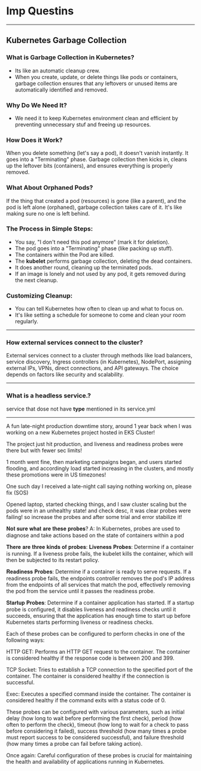 # Imp Questins

---

## Kubernetes Garbage Collection

### What is Garbage Collection in Kubernetes?

- Its like an automatic cleanup crew.
- When you create, update, or delete things like pods or containers, garbage collection ensures that any leftovers or unused items are automatically identified and removed.

### Why Do We Need It?

- We need it to keep Kubernetes environment clean and efficient by preventing unnecessary stuf and freeing up resources.

### How Does it Work?

When you delete something (let's say a pod), it doesn't vanish instantly. It goes into a "Terminating" phase. Garbage collection then kicks in, cleans up the leftover bits (containers), and ensures everything is properly removed.

### What About Orphaned Pods?

If the thing that created a pod (resources) is gone (like a parent), and the pod is left alone (orphaned), garbage collection takes care of it. It's like making sure no one is left behind.

### The Process in Simple Steps:

- You say, "I don't need this pod anymore" (mark it for deletion).
- The pod goes into a "Terminating" phase (like packing up stuff).
- The containers within the Pod are killed.
- The **kubelet** performs garbage collection, deleting the dead containers.
- It does another round, cleaning up the terminated pods.
- If an image is lonely and not used by any pod, it gets removed during the next cleanup.

### Customizing Cleanup:

- You can tell Kubernetes how often to clean up and what to focus on.
- It's like setting a schedule for someone to come and clean your room regularly.

---

### How external services connect to the cluster?

External services connect to a cluster through methods like load balancers, service discovery, Ingress controllers (in Kubernetes), NodePort, assigning external IPs, VPNs, direct connections, and API gateways. The choice depends on factors like security and scalability.

---

### What is a headless service.?

service that dose not have **type** mentioned in its service.yml

---

A fun late-night production downtime story, around 1 year back when I was working on a new Kubernetes project hosted in EKS Cluster!

The project just hit production, and liveness and readiness probes were there but with fewer sec limits!

1 month went fine, then marketing campaigns began, and users started flooding, and accordingly load started increasing in the clusters, and mostly these promotions were in US timezones!

One such day I received a late-night call saying nothing working on, please fix (SOS)

Opened laptop, started checking things, and I saw cluster scaling but the pods were in an unhealthy state! and check desc, it was clear probes were failing! so increase the probes and after some trial and error stabilize it!

𝐍𝐨𝐭 𝐬𝐮𝐫𝐞 𝐰𝐡𝐚𝐭 𝐚𝐫𝐞 𝐭𝐡𝐞𝐬𝐞 𝐩𝐫𝐨𝐛𝐞𝐬?
A: In Kubernetes, probes are used to diagnose and take actions based on the state of containers within a pod

𝐓𝐡𝐞𝐫𝐞 𝐚𝐫𝐞 𝐭𝐡𝐫𝐞𝐞 𝐤𝐢𝐧𝐝𝐬 𝐨𝐟 𝐩𝐫𝐨𝐛𝐞𝐬:
𝐋𝐢𝐯𝐞𝐧𝐞𝐬𝐬 𝐏𝐫𝐨𝐛𝐞𝐬: Determine if a container is running. If a liveness probe fails, the kubelet kills the container, which will then be subjected to its restart policy.

𝐑𝐞𝐚𝐝𝐢𝐧𝐞𝐬𝐬 𝐏𝐫𝐨𝐛𝐞𝐬: Determine if a container is ready to serve requests. If a readiness probe fails, the endpoints controller removes the pod's IP address from the endpoints of all services that match the pod, effectively removing the pod from the service until it passes the readiness probe.

𝐒𝐭𝐚𝐫𝐭𝐮𝐩 𝐏𝐫𝐨𝐛𝐞𝐬: Determine if a container application has started. If a startup probe is configured, it disables liveness and readiness checks until it succeeds, ensuring that the application has enough time to start up before Kubernetes starts performing liveness or readiness checks.

Each of these probes can be configured to perform checks in one of the following ways:

HTTP GET: Performs an HTTP GET request to the container. The container is considered healthy if the response code is between 200 and 399.

TCP Socket: Tries to establish a TCP connection to the specified port of the container. The container is considered healthy if the connection is successful.

Exec: Executes a specified command inside the container. The container is considered healthy if the command exits with a status code of 0.

These probes can be configured with various parameters, such as initial delay (how long to wait before performing the first check), period (how often to perform the check), timeout (how long to wait for a check to pass before considering it failed), success threshold (how many times a probe must report success to be considered successful), and failure threshold (how many times a probe can fail before taking action).

Once again:
Careful configuration of these probes is crucial for maintaining the health and availability of applications running in Kubernetes.
